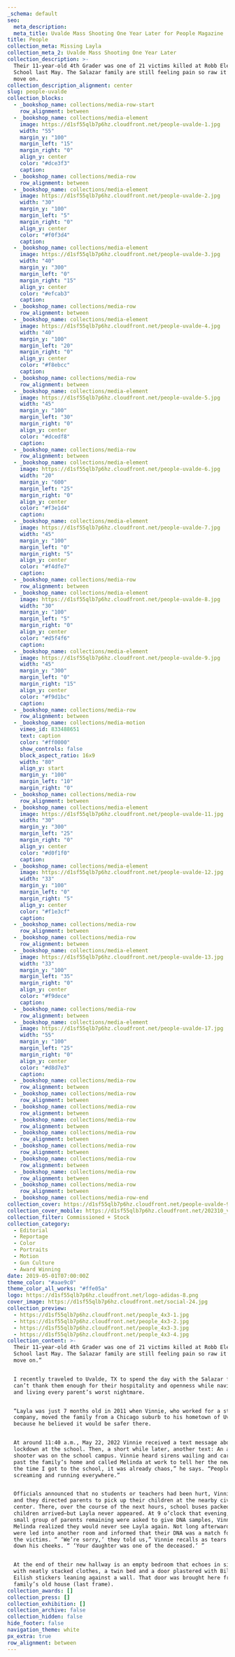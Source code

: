 ```yaml
---
_schema: default
seo:
  meta_description:
  meta_title: Uvalde Mass Shooting One Year Later for People Magazine
title: People
collection_meta: Missing Layla
collection_meta_2: Uvalde Mass Shooting One Year Later
collection_description: >-
  Their 11-year-old 4th Grader was one of 21 victims killed at Robb Elementary
  School last May. The Salazar family are still feeling pain so raw it’s hard to
  move on.
collection_description_alignment: center
slug: people-uvalde
collection_blocks:
  - _bookshop_name: collections/media-row-start
    row_alignment: between
  - _bookshop_name: collections/media-element
    image: https://d1sf55qlb7p6hz.cloudfront.net/people-uvalde-1.jpg
    width: "55"
    margin_y: "100"
    margin_left: "15"
    margin_right: "0"
    align_y: center
    color: "#dce3f3"
    caption:
  - _bookshop_name: collections/media-row
    row_alignment: between
  - _bookshop_name: collections/media-element
    image: https://d1sf55qlb7p6hz.cloudfront.net/people-uvalde-2.jpg
    width: "30"
    margin_y: "100"
    margin_left: "5"
    margin_right: "0"
    align_y: center
    color: "#f0f3d4"
    caption:
  - _bookshop_name: collections/media-element
    image: https://d1sf55qlb7p6hz.cloudfront.net/people-uvalde-3.jpg
    width: "40"
    margin_y: "300"
    margin_left: "0"
    margin_right: "15"
    align_y: center
    color: "#efcab3"
    caption:
  - _bookshop_name: collections/media-row
    row_alignment: between
  - _bookshop_name: collections/media-element
    image: https://d1sf55qlb7p6hz.cloudfront.net/people-uvalde-4.jpg
    width: "40"
    margin_y: "100"
    margin_left: "20"
    margin_right: "0"
    align_y: center
    color: "#f8ebcc"
    caption:
  - _bookshop_name: collections/media-row
    row_alignment: between
  - _bookshop_name: collections/media-element
    image: https://d1sf55qlb7p6hz.cloudfront.net/people-uvalde-5.jpg
    width: "45"
    margin_y: "100"
    margin_left: "30"
    margin_right: "0"
    align_y: center
    color: "#dcedf8"
    caption:
  - _bookshop_name: collections/media-row
    row_alignment: between
  - _bookshop_name: collections/media-element
    image: https://d1sf55qlb7p6hz.cloudfront.net/people-uvalde-6.jpg
    width: "20"
    margin_y: "600"
    margin_left: "25"
    margin_right: "0"
    align_y: center
    color: "#f3e1d4"
    caption:
  - _bookshop_name: collections/media-element
    image: https://d1sf55qlb7p6hz.cloudfront.net/people-uvalde-7.jpg
    width: "45"
    margin_y: "100"
    margin_left: "0"
    margin_right: "5"
    align_y: center
    color: "#f4dfe7"
    caption:
  - _bookshop_name: collections/media-row
    row_alignment: between
  - _bookshop_name: collections/media-element
    image: https://d1sf55qlb7p6hz.cloudfront.net/people-uvalde-8.jpg
    width: "30"
    margin_y: "100"
    margin_left: "5"
    margin_right: "0"
    align_y: center
    color: "#d5f4f6"
    caption:
  - _bookshop_name: collections/media-element
    image: https://d1sf55qlb7p6hz.cloudfront.net/people-uvalde-9.jpg
    width: "45"
    margin_y: "300"
    margin_left: "0"
    margin_right: "15"
    align_y: center
    color: "#f9d1bc"
    caption:
  - _bookshop_name: collections/media-row
    row_alignment: between
  - _bookshop_name: collections/media-motion
    vimeo_id: 833488651
    text: caption
    color: "#ff0000"
    show_controls: false
    block_aspect_ratio: 16x9
    width: "80"
    align_y: start
    margin_y: "100"
    margin_left: "10"
    margin_right: "0"
  - _bookshop_name: collections/media-row
    row_alignment: between
  - _bookshop_name: collections/media-element
    image: https://d1sf55qlb7p6hz.cloudfront.net/people-uvalde-11.jpg
    width: "30"
    margin_y: "300"
    margin_left: "25"
    margin_right: "0"
    align_y: center
    color: "#d0f1f0"
    caption:
  - _bookshop_name: collections/media-element
    image: https://d1sf55qlb7p6hz.cloudfront.net/people-uvalde-12.jpg
    width: "33"
    margin_y: "100"
    margin_left: "0"
    margin_right: "5"
    align_y: center
    color: "#f1e3cf"
    caption:
  - _bookshop_name: collections/media-row
    row_alignment: between
  - _bookshop_name: collections/media-row
    row_alignment: between
  - _bookshop_name: collections/media-element
    image: https://d1sf55qlb7p6hz.cloudfront.net/people-uvalde-13.jpg
    width: "33"
    margin_y: "100"
    margin_left: "35"
    margin_right: "0"
    align_y: center
    color: "#f9dece"
    caption:
  - _bookshop_name: collections/media-row
    row_alignment: between
  - _bookshop_name: collections/media-element
    image: https://d1sf55qlb7p6hz.cloudfront.net/people-uvalde-17.jpg
    width: "55"
    margin_y: "100"
    margin_left: "25"
    margin_right: "0"
    align_y: center
    color: "#d8d7e3"
    caption:
  - _bookshop_name: collections/media-row
    row_alignment: between
  - _bookshop_name: collections/media-row
    row_alignment: between
  - _bookshop_name: collections/media-row
    row_alignment: between
  - _bookshop_name: collections/media-row
    row_alignment: between
  - _bookshop_name: collections/media-row
    row_alignment: between
  - _bookshop_name: collections/media-row
    row_alignment: between
  - _bookshop_name: collections/media-row
    row_alignment: between
  - _bookshop_name: collections/media-row
    row_alignment: between
  - _bookshop_name: collections/media-row
    row_alignment: between
  - _bookshop_name: collections/media-row-end
collection_cover: https://d1sf55qlb7p6hz.cloudfront.net/people-uvalde-9.jpg
collection_cover_mobile: https://d1sf55qlb7p6hz.cloudfront.net/202310_vert-covers-7.jpg
collection_filter: Commissioned + Stock
collection_category:
  - Editorial
  - Reportage
  - Color
  - Portraits
  - Motion
  - Gun Culture
  - Award Winning
date: 2019-05-01T07:00:00Z
theme_color: "#aae9c0"
theme_color_all_works: "#ffe05a"
logo: https://d1sf55qlb7p6hz.cloudfront.net/logo-adidas-8.png
cover_image: https://d1sf55qlb7p6hz.cloudfront.net/social-24.jpg
collection_preview:
  - https://d1sf55qlb7p6hz.cloudfront.net/people_4x3-1.jpg
  - https://d1sf55qlb7p6hz.cloudfront.net/people_4x3-2.jpg
  - https://d1sf55qlb7p6hz.cloudfront.net/people_4x3-3.jpg
  - https://d1sf55qlb7p6hz.cloudfront.net/people_4x3-4.jpg
collection_content: >-
  Their 11-year-old 4th Grader was one of 21 victims killed at Robb Elementary
  School last May. The Salazar family are still feeling pain so raw it’s hard to
  move on.”


  I recently traveled to Uvalde, TX to spend the day with the Salazar family. I
  can’t thank them enough for their hospitality and openness while navigating
  and living every parent’s worst nightmare.


  “Layla was just 7 months old in 2011 when Vinnie, who worked for a steel
  company, moved the family from a Chicago suburb to his hometown of Uvalde
  because he believed it would be safer there.


  At around 11:40 a.m., May 22, 2022 Vinnie received a text message about a
  lockdown at the school. Then, a short while later, another text: An active
  shooter was on the school campus. Vinnie heard sirens wailing and cars racing
  past the family’s home and called Melinda at work to tell her the news. “By
  the time I got to the school, it was already chaos,” he says. “People were
  screaming and running everywhere.”


  Officials announced that no students or teachers had been hurt, Vinnie says,
  and they directed parents to pick up their children at the nearby civic
  center. There, over the course of the next hours, school buses packed with
  children arrived—but Layla never appeared. At 9 o’clock that evening, when the
  small group of parents remaining were asked to give DNA samples, Vinnie and
  Melinda realized they would never see Layla again. Not long afterward they
  were led into another room and informed that their DNA was a match for one of
  the victims. “ ‘We’re sorry,’ they told us,” Vinnie recalls as tears stream
  down his cheeks. “ ‘Your daughter was one of the deceased.’ ”


  At the end of their new hallway is an empty bedroom that echoes in silence,
  with neatly stacked clothes, a twin bed and a door plastered with Billie
  Eilish stickers leaning against a wall. That door was brought here from the
  family’s old house (last frame).
collection_awards: []
collection_press: []
collection_exhibition: []
collection_archive: false
collection_hidden: false
hide_footer: false
navigation_theme: white
px_extra: true
row_alignment: between
---
```

